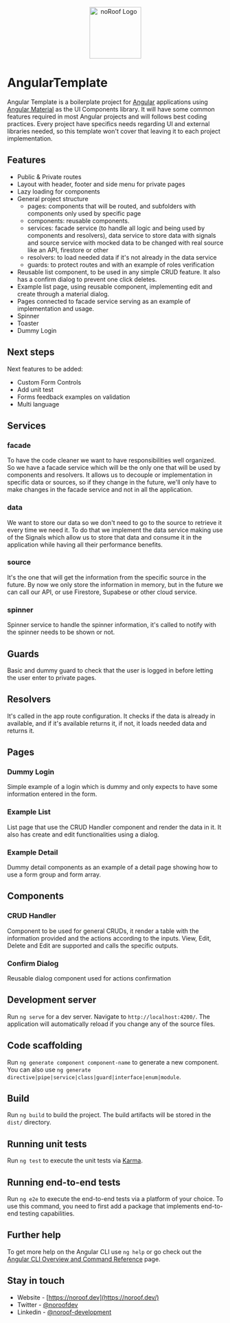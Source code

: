 <p align="center">
  <a href="https://noroof.dev/" target="blank"><img src="https://noroof.dev/assets/img/logo.png" height="120" alt="noRoof Logo" /></a>
</p>

# AngularTemplate

Angular Template is a boilerplate project for [Angular](https://angular.dev/) applications using [Angular Material](https://material.angular.io/) as the UI Components library. It will have some common features required in most Angular projects and will follows best coding practices. Every project have specifics needs regarding UI and external libraries needed, so this template won't cover that leaving it to each project implementation.

## Features

- Public & Private routes
- Layout with header, footer and side menu for private pages
- Lazy loading for components
- General project structure
  - pages: components that will be routed, and subfolders with components only used by specific page
  - components: reusable components. 
  - services: facade service (to handle all logic and being used by components and resolvers), data service to store data with signals and source service with mocked data to be changed with real source like an API, firestore or other
  - resolvers: to load needed data if it's not already in the data service
  - guards: to protect routes and with an example of roles verification
- Reusable list component, to be used in any simple CRUD feature. It also has a confirm dialog to prevent one click deletes.
- Example list page, using reusable component, implementing edit and create through a material dialog.
- Pages connected to facade service serving as an example of implementation and usage.
- Spinner
- Toaster
- Dummy Login

## Next steps

Next features to be added:

- Custom Form Controls
- Add unit test
- Forms feedback examples on validation
- Multi language

## Services

### facade

To have the code cleaner we want to have responsibilities well organized. So we have a facade service which will be the only one that will be used by components and resolvers. It allows us to decouple or implementation in specific data or sources, so if they change in the future, we'll only have to make changes in the facade service and not in all the application.

### data

We want to store our data so we don't need to go to the source to retrieve it every time we need it. To do that we implement the data service making use of the Signals which allow us to store that data and consume it in the application while having all their performance benefits.

### source

It's the one that will get the information from the specific source in the future. By now we only store the information in memory, but in the future we can call our API, or use Firestore, Supabese or other cloud service.

### spinner

Spinner service to handle the spinner information, it's called to notify with the spinner needs to be shown or not.

## Guards

Basic and dummy guard to check that the user is logged in before letting the user enter to private pages.

## Resolvers

It's called in the app route configuration. It checks if the data is already in available, and if it's available returns it, if not, it loads needed data and returns it.

## Pages

### Dummy Login

Simple example of a login which is dummy and only expects to have some information entered in the form.

### Example List

List page that use the CRUD Handler component and render the data in it. It also has create and edit functionalities using a dialog.

### Example Detail

Dummy detail components as an example of a detail page showing how to use a form group and form array.

## Components

### CRUD Handler

Component to be used for general CRUDs, it render a table with the information provided and the actions according to the inputs. View, Edit, Delete and Edit are supported and calls the specific outputs.

### Confirm Dialog

Reusable dialog component used for actions confirmation

## Development server

Run `ng serve` for a dev server. Navigate to `http://localhost:4200/`. The application will automatically reload if you change any of the source files.

## Code scaffolding

Run `ng generate component component-name` to generate a new component. You can also use `ng generate directive|pipe|service|class|guard|interface|enum|module`.

## Build

Run `ng build` to build the project. The build artifacts will be stored in the `dist/` directory.

## Running unit tests

Run `ng test` to execute the unit tests via [Karma](https://karma-runner.github.io).

## Running end-to-end tests

Run `ng e2e` to execute the end-to-end tests via a platform of your choice. To use this command, you need to first add a package that implements end-to-end testing capabilities.

## Further help

To get more help on the Angular CLI use `ng help` or go check out the [Angular CLI Overview and Command Reference](https://angular.io/cli) page.


## Stay in touch

- Website - [https://noroof.dev](https://noroof.dev/)
- Twitter - [@noroofdev](https://twitter.com/noroofdev)
- Linkedin - [@noroof-development](https://www.linkedin.com/company/noroof-development)
